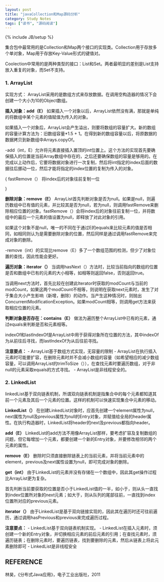```yaml
---
layout: post
title: "javaCollection和Map源码分析"
category: Study Notes 
tags: ["读书", "源码阅读"]
---
```

{% include JB/setup %}

集合包中最常用的是Collection和Map两个接口的实现类。Collection用于存放多个单对象，Map用于存放Key-Value形式的键值对。

Coolection中常用的是两种类型的接口：List和Set。两者最明显的差别是List支持放入重复的对象，而Set不支持。

### 1. ArrayList
实现方式：
ArrayList采用的是数组方式来存放数据。在调用空构造器的情况下会创建一个大小为10的Object数组。

**插入对象：add（E）**
如果插入一个对象以后，ArrayList依然没有满，那就是单纯的将数组中某个元素的值赋值为传入的对象。

如果插入一个对象后，ArrayList会产生溢出，则要将数组的容量扩大。新的数组的容量计算方法为：旧数组容量*1.5 + 1。在得到新的数组容量以后，将原数据的数据拷贝到新数组中Arrays.copyOf。

-add（int，E）允许将元素直接插入置顶的int位置上。这个方法的实现首先要确保插入的位置是当前Array数组中存在的，之后还要确保数组的容量是够用的。在完成以上动作后，它要将数据对象进行一次复制，然后将int指定的index后面的数据往后挪动一位，然后才能将指定的index位置的复制为传入的对象。

{
	fastRemove（）
	将index后的对象往前复制一位


}

**删除对象：remove（E）**
ArrayList首先判断对象是否为null。如果是null，则遍历数组中已有值的元素，并比较其是否为null，若为null，则调用fastRemove来删除相应位置的对象。fastRemove（）会将index后的对象往前复制一位，并将数组中的最后一个元素的值设置为null，即释放了对此对象的引用。

如果这个对象不是null，唯一的不同在于通过E的equals来比较元素的值是否相同，如相同则认为是需要删除对象的位置，然后同样是通过调用fastRemove来完成对象的删除。

-remove（int）的实现比remove（E）多了一个数组范围的检测，但少了对象位置的查找，因此性能会更好。


**遍历对象：iterator（）**
当调用hasNext（）方法时，比较当前指向的数组的位置是否和数组中已有的元素的大小相等，如相等则返回false，否则返回true。

当调用next方法时，首先比较在创建此Iterator时获取的modCount与当前的modCount，如果这两个modCount不相等，则说明在获取next元素时，发生了对于集合大小产生影响（新增，删除）的动作。当产生这种情况时，则抛出ConcurrentModificationException。如果modCount相等，则调用get方法来获取相应位置的元素。


**判断对象是否存在：contains（E）**
做法为遍历整个ArrayList中已有的元素，通过equals来判断是否和元素相等。


indexOf和lastIndexOf是ArrayList中用于获得对象所在位置的方法，其中indexOf为从前往后寻找，而lastIndexOf为从后往前寻找。



**注意要点：**
	- ArrayList基于数组方式实现，无容量的限制
	- ArrayList在执行插入元素时可能要扩容，在删除元素时并不会减小数组的容量（如希望相应的减少数组容量，可以调用ArrayList的trimToSize（）），在查找元素时要遍历数组，对于非null的元素采取equals的方式寻找。
	- ArrayList是非线程安全的。



### 2. LinkedList
linkedList基于双向链表机制，所谓双向链表机制是指集合中的每个元素都知道其前一个元素及其后一个元素的位置。这样的机制可以快速实现集合中元素的移动。

**LinkedList（）**
在创建LinkedList对象时，应首先创建一个element属性为null，next属性为null及previous属性为null的Entry对象，并赋值给全局的header属性。在执行构造器时，LinkedList将header的next及previous都指向header。


**add（E）**
LinkedList的add方法不用像ArrayList那样，要考虑扩容及复制数组的问题，但它每增加一个元素，都要创建一个新的Entry对象，并要修改相邻的两个元素的属性。


**remove（E）**
删除时只须直接删除链表上的当前元素，并将当前元素中的element，previous及next属性设置为null，即可完成对象的删除。


**get（int）**
由于LinkedList的元素并没有存储在一个数组中，因此其get操作过程比ArrayList更为复杂。

首先判断当前要获取的位置是否小于LinkedList值的一半，如小于，则从头一直找到index位置所对象的next元素；如大于，则从队列的尾部往前，一直找到index位置所对应的previous元素。


**iterator（）**
由于LinkedList是基于双向链接实现的，因此其在遍历时还可往前遍历，通过调用hasPrevious和previous来完成遍历过程。


**注意要点：**
	- LinkedList基于双向链表机制实现。
	- LinkedList在插入元素时，须创建一个新的Entry对象，并切换相应元素的前后元素的引用；在查找元素时，须遍历链表；在删除元素时，要遍历链表，找到要删除的元素，然后从链表上将此元素删除即可
	- LinkedList是非线程安全

## REFERENCE
林昊，《分布式Java应用》，电子工业出版社，2011